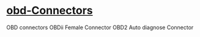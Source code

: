 # [obd-Connectors](https://www.mapout24.com/gps-device/obd-connectors/ecu-obd-ii-female-connector-adaptor-universal-obd2-female-plug/)
OBD connectors OBDii Female Connector OBD2 Auto diagnose Connector
